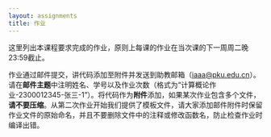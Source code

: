 ```yaml
---
layout: assignments
title: 作业
---
```


这里列出本课程要求完成的作业，原则上每课的作业在当次课的下一周周二晚23:59截止。

作业通过邮件提交，讲代码添加至附件并发送到助教邮箱（iaaa@pku.edu.cn）。请在**邮件主题**中注明姓名、学号以及作业次数（格式为“计算概论作业-2300012345-张三-1”）。将代码作为**附件**添加，如果某次作业包含多个文件，**请不要压缩**。从第二次作业开始我们提供了模板文件，请大家添加邮件附件时保留作业文件的原始命名，并且不要删除文件中的注释或修改函数名，防止检查作业时编译出错。

